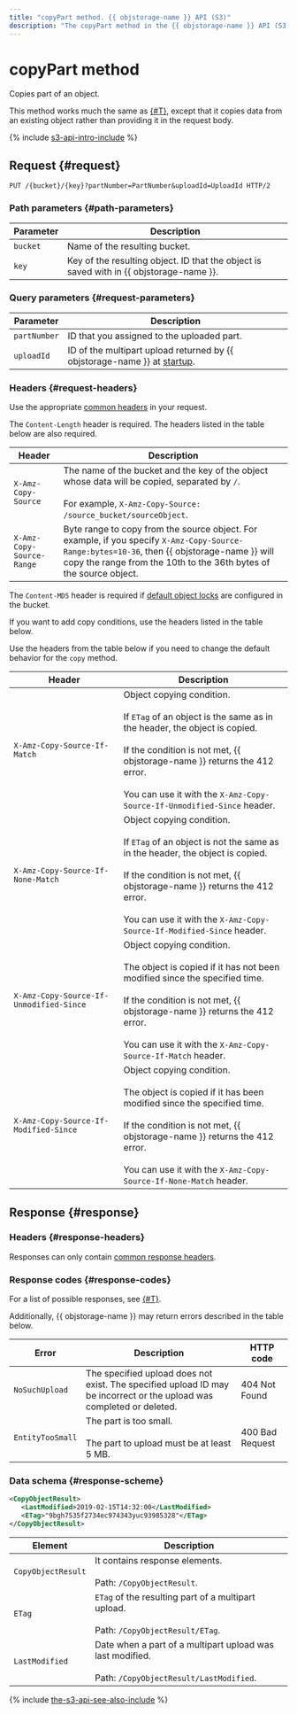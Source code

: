 ```yaml
---
title: "copyPart method. {{ objstorage-name }} API (S3)"
description: "The copyPart method in the {{ objstorage-name }} API (S3) copies part of an object. It provides the same functionality as the uploadPart method but data is copied from an existing object rather than transmitted in the request body."
---
```


# copyPart method

Copies part of an object.

This method works much the same as [{#T}](uploadpart.md), except that it copies data from an existing object rather than providing it in the request body.

{% include [s3-api-intro-include](../../../../_includes/storage/s3-api-intro-include.md) %}

## Request {#request}

```http
PUT /{bucket}/{key}?partNumber=PartNumber&uploadId=UploadId HTTP/2
```

### Path parameters {#path-parameters}

Parameter | Description
----- | -----
`bucket` | Name of the resulting bucket.
`key` | Key of the resulting object. ID that the object is saved with in {{ objstorage-name }}.

### Query parameters {#request-parameters}

Parameter | Description
----- | -----
`partNumber` | ID that you assigned to the uploaded part.
`uploadId` | ID of the multipart upload returned by {{ objstorage-name }} at [startup](startupload.md).


### Headers {#request-headers}

Use the appropriate [common headers](../common-request-headers.md) in your request.

The `Content-Length` header is required. The headers listed in the table below are also required.

Header | Description
----- | -----
`X-Amz-Copy-Source` | The name of the bucket and the key of the object whose data will be copied, separated by `/`.<br/><br/>For example, `X-Amz-Copy-Source: /source_bucket/sourceObject`.
`X-Amz-Copy-Source-Range` | Byte range to copy from the source object. For example, if you specify `X-Amz-Copy-Source-Range:bytes=10-36`, then {{ objstorage-name }} will copy the range from the 10th to the 36th bytes of the source object.

The `Content-MD5` header is required if [default object locks](../../../concepts/object-lock.md#default) are configured in the bucket.

If you want to add copy conditions, use the headers listed in the table below.

Use the headers from the table below if you need to change the default behavior for the `copy` method.

Header | Description
----- | -----
`X-Amz-Copy-Source-If-Match` | Object copying condition.<br/><br/>If `ETag` of an object is the same as in the header, the object is copied.<br/><br/>If the condition is not met, {{ objstorage-name }} returns the 412 error.<br/><br/>You can use it with the `X-Amz-Copy-Source-If-Unmodified-Since` header.
`X-Amz-Copy-Source-If-None-Match` | Object copying condition.<br/><br/>If `ETag` of an object is not the same as in the header, the object is copied.<br/><br/>If the condition is not met, {{ objstorage-name }} returns the 412 error.<br/><br/>You can use it with the `X-Amz-Copy-Source-If-Modified-Since` header.
`X-Amz-Copy-Source-If-Unmodified-Since` | Object copying condition.<br/><br/>The object is copied if it has not been modified since the specified time.<br/><br/>If the condition is not met, {{ objstorage-name }} returns the 412 error.<br/><br/>You can use it with the `X-Amz-Copy-Source-If-Match` header.
`X-Amz-Copy-Source-If-Modified-Since` | Object copying condition.<br/><br/>The object is copied if it has been modified since the specified time.<br/><br/>If the condition is not met, {{ objstorage-name }} returns the 412 error.<br/><br/>You can use it with the `X-Amz-Copy-Source-If-None-Match` header.


## Response {#response}

### Headers {#response-headers}

Responses can only contain [common response headers](../common-response-headers.md).


### Response codes {#response-codes}

For a list of possible responses, see [{#T}](../response-codes.md).

Additionally, {{ objstorage-name }} may return errors described in the table below.

Error | Description | HTTP code
----- | ----- | -----
`NoSuchUpload` | The specified upload does not exist. The specified upload ID may be incorrect or the upload was completed or deleted. | 404 Not Found
`EntityTooSmall` | The part is too small.<br/><br/>The part to upload must be at least 5 MB. | 400 Bad Request


### Data schema {#response-scheme}

```xml
<CopyObjectResult>
   <LastModified>2019-02-15T14:32:00</LastModified>
   <ETag>"9bgh7535f2734ec974343yuc93985328"</ETag>
</CopyObjectResult>
```

Element | Description
----- | -----
`CopyObjectResult` | It contains response elements.<br/><br/>Path: `/CopyObjectResult`.
`ETag` | `ETag` of the resulting part of a multipart upload.<br/><br/>Path: `/CopyObjectResult/ETag`.
`LastModified` | Date when a part of a multipart upload was last modified.<br/><br/>Path: `/CopyObjectResult/LastModified`.

{% include [the-s3-api-see-also-include](../../../../_includes/storage/the-s3-api-see-also-include.md) %}